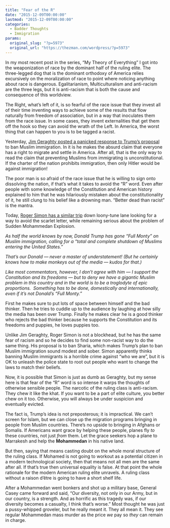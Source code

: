 ```yaml
---
title: "Fear of the R"
date: "2015-12-09T00:00:00"
lastmod: "2015-12-09T00:00:00"
categories:
  - Badder Thoughts
  - Immigration
params:
  original_slug: "?p=5973"
  original_url: "https://thezman.com/wordpress/?p=5973"
---
```


In my most recent post in the series, “My Theory of Everything” I got
into the weaponization of race by the dominant half of the ruling elite.
The three-legged dog that is the dominant orthodoxy of America relies
excursively on the moralization of race to point where noticing anything
about race is dangerous. Egalitarianism, Multiculturalism and
anti-racism are the three legs, but it is anti-racism that is both the
cause and consequence of this worldview.

The Right, what’s left of it, is so fearful of the race issue that they
invest all of their time inventing ways to achieve some of the results
that flow naturally from freedom of association, but in a way that
inoculates them from the race issue. In some cases, they invent
externalities that get them off the hook so they can avoid the wrath of
the Left. In America, the worst thing that can happen to you is to be
tagged a racist.

Yesterday, <a
href="http://www.global.nationalreview.com/corner/428198/muslim-immigration-ban-and-constitution-jim-geraghty?target=author&amp;tid=814"
rel="noopener" target="_blank">Jim Geraghty posted a panicked response
to Trump’s proposal</a> to ban Muslim immigration. In it is he makes the
absurd claim that everyone has a right to migrate and settle in America.
After all, that is the only way to read the claim that preventing
Muslims from immigrating is unconstitutional. If the charter of the
nation prohibits immigration, then only Hitler would be against
immigration!

The poor man is so afraid of the race issue that he is willing to sign
onto dissolving the nation, if that’s what it takes to avoid the “R”
word. Even after people with some knowledge of the Constitution and
American history explained to him that he was hilariously mistaken about
the constitutionality of it, he still clung to his belief like a
drowning man. “Better dead than racist” is the mantra.

Today, <a
href="https://pjmedia.com/diaryofamadvoter/2015/12/9/forget-trump-what-really-should-b/?singlepage=true"
rel="noopener" target="_blank">Roger Simon has a similar trip</a> down
loony-tune lane looking for a way to avoid the scarlet letter, while
remaining serious about the problem of Sudden Mohammedan Explosion.

*As half the world knows by now, Donald Trump has gone “Full Monty” on
Muslim immigration, calling for a “total and complete shutdown of
Muslims entering the United States.”*

*That’s our Donald — never a master of understatement! (But he certainly
knows how to make monkeys out of the media — kudos for that.)*

*Like most commentators, however, I don’t agree with him — I support the
Constitution and its freedoms — but to deny we have a gigantic Muslim
problem in this country and in the world is to be a troglodyte of epic
proportions.  Something has to be done, domestically and
internationally, even if it’s not Donald’s “Full Monty.”*

First he makes sure to put lots of space between himself and the bad
thinker. Then he tries to cuddle up to the audience by laughing at how
silly the media has been over Trump. Finally he makes clear he is a good
thinker who rejects the bad thinker because he supports the Constitution
and its freedoms and puppies, he loves puppies too.

Unlike Jim Geraghty, Roger Simon is not a blockhead, but he has the same
fear of racism and so he decides to find some non-racist way to do the
same thing. His proposal is to ban Sharia, which makes Trump’s plan to
ban Muslim immigration sound modest and sober. Simon apparently thinks
banning Muslim immigrants is a horrible crime against “who we are”, but
it is OK to unleash the police state to root out people who want to
change the laws to match their beliefs.

Now, it is possible that Simon is just as dumb as Geraghty, but my sense
here is that fear of the “R” word is so intense it warps the thoughts of
otherwise sensible people. The narcotic of the ruling class is
anti-racism. They chew it like the khat. If you want to be a part of
elite culture, you better chew on it too. Otherwise, you will always be
under suspicion and eventually evicted.

The fact is, Trump’s idea is not preposterous; it is impractical. We
can’t screen for Islam, but we can close up the migration programs
bringing in people from Muslim countries. There’s no upside to bringing
in Afghans or Somalis. If Americans want grace by helping these people,
planes fly *to* these countries, not just *from* them. Let the grace
seekers hop a plane to Marrakesh and help the **Mohammedan** in his
native land.

But then, saying that means casting doubt on the whole moral structure
of the ruling class. If Mohamed is not going to workout as a potential
citizen in a modern technological society, then that means not all men
are the same after all. If that’s true then universal equality is false.
At that point the whole rationale for the modern American ruling elite
unravels. A ruling class without a r<span class="st">aison d’être is
going to have a short shelf life.</span>

After a Mohammedan went bonkers and shot up a military base, General
Casey came forward and said, “Our diversity, not only in our Army, but
in our country, is a strength. And as horrific as this tragedy was, if
our diversity becomes a casualty, I think that’s worse.” Most thought he
was just a pussy-whipped groveler, but he really meant it. They all mean
it. They see regular Mohammedan mass murder as the price *we* pay so
*they* can remain in charge.
